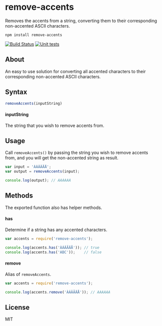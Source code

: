 # remove-accents

Removes the accents from a string, converting them to their corresponding non-accented ASCII characters.

```
npm install remove-accents
```

[![Build Status](https://travis-ci.org/tyxla/remove-accents.svg)](https://travis-ci.org/tyxla/remove-accents)
[![Unit tests](https://github.com/tyxla/remove-accents/actions/workflows/unit-tests.yml/badge.svg)](https://github.com/tyxla/remove-accents/actions/workflows/unit-tests.yml)

## About

An easy to use solution for converting all accented characters to their corresponding non-accented ASCII characters.

## Syntax

``` js
removeAccents(inputString)
```

#### inputString

The string that you wish to remove accents from.

## Usage

Call `removeAccents()` by passing the string you wish to remove accents from, and you will get the non-accented string as result.

``` js
var input = 'ÀÁÂÃÄÅ';
var output = removeAccents(input);

console.log(output); // AAAAAA
```

## Methods

The exported function also has helper methods.

#### has

Determine if a string has any accented characters.

``` js
var accents = require('remove-accents');

console.log(accents.has('ÀÁÂÃÄÅ')); // true
console.log(accents.has('ABC'));    // false
```

#### remove

Alias of `removeAccents`.

``` js
var accents = require('remove-accents');

console.log(accents.remove('ÀÁÂÃÄÅ')); // AAAAAA
```

## License

MIT
